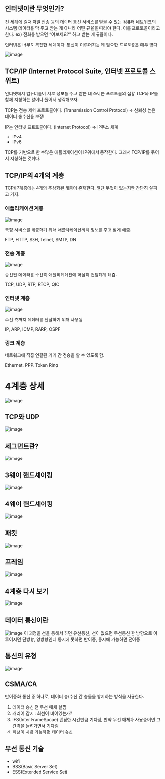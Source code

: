 ## 인터넷이란 무엇인가?

전 세계에 걸쳐 파일 전송 등의 데이터 통신 서비스를 받을 수 있는 컴퓨터 네트워크의 시스템
데이터를 막 주고 받는 게 아니라 어떤 규율을 따라야 한다. 이를 프로토콜이라고 한다.
ex) 전화를 받으면 “여보세요?” 하고 받는 게 규율이다.
  
인터넷은 너무도 복잡한 세계이다. 통신이 이루어지는 데 필요한 프로토콜은 매우 많다.
  
![image](https://user-images.githubusercontent.com/59358570/192132062-a2271420-b9e3-4980-a42c-16ba44190282.png)
  
  
## TCP/IP (Internet Protocol Suite, 인터넷 프로토콜 스위트)  

인터넷에서 컴퓨터들이 서로 정보를 주고 받는 데 쓰이는 프로토콜의 집합
TCP와 IP를 함께 지칭하는 말이니 풀어서 생각해보자.
  
TCP는 전송 제어 프로토콜이다. (Transmission Control Protocol) ⇒ 신뢰성 높은 데이터 송수신을 보장!  
  
IP는 인터넷 프로토콜이다. (Internet Protocol) ⇒ IP주소 체계   
- IPv4  
- IPv6  

TCP를 기반으로 한 수많은 애플리케이션이 IP위에서 동작한다. 그래서 TCP/IP를 묶어서 지칭하는 것이다.  
  
  
  
## TCP/IP의 4개의 계층
TCP/IP계층에는 4개의 추상화된 계층이 존재한다.
일단 무엇이 있는지만 간단히 살피고 가자.
   
  
  
### 애플리케이션 계층
![image](https://user-images.githubusercontent.com/59358570/192407373-fb6390ab-d0f2-4c83-b19b-72d7c473cd8e.png)

특정 서비스를 제공하기 위해 애플리케이션끼리 정보를 주고 받게 해줌.  
  
FTP, HTTP, SSH, Telnet, SMTP, DN
  
  
### 전송 계층
![image](https://user-images.githubusercontent.com/59358570/192132145-9b3917e7-40e9-448e-b434-c926bb347fcf.png)

송신된 데이터를 수신측 애플리케이션에 확실히 전달하게 해줌.  
  
TCP, UDP, RTP, RTCP, QIC
  
  
### 인터넷 계층
![image](https://user-images.githubusercontent.com/59358570/192132152-e33eedd9-ba7e-4515-8e1b-be098fafe9f6.png)

수신 측까지 데이터를 전달하기 위해 사용됨.  
  
IP, ARP, ICMP, RARP, OSPF
  
  
### 링크 계층

네트워크에 직접 연결된 기기 간 전송을 할 수 있도록 함.  
  
Ethernet, PPP, Token Ring
  
  
# 4계층 상세
![image](https://user-images.githubusercontent.com/59358570/192132174-e9584f7f-2083-4521-93ea-a6ef054012c5.png)

## TCP와 UDP
![image](https://user-images.githubusercontent.com/59358570/192132314-3f6d8191-4ddd-4b43-a969-5703e12e7681.png)
  
  
## 세그먼트란?
![image](https://user-images.githubusercontent.com/59358570/192132177-8a70cbf1-8cda-4b5d-ac7a-16a83910a02a.png)
  
  
## 3웨이 핸드셰이킹
![image](https://user-images.githubusercontent.com/59358570/192132184-37945e56-359e-4424-942b-940a16a9c733.png)
  
  
## 4웨이 핸드셰이킹
![image](https://user-images.githubusercontent.com/59358570/192132189-bb69c096-c869-4c24-8e33-546c45d1fae1.png)
  
## 패킷
![image](https://user-images.githubusercontent.com/59358570/192132195-68fdb34a-57d8-4f7b-a0f3-a892e0c9d10b.png)
  
## 프레임
![image](https://user-images.githubusercontent.com/59358570/192132204-f0e896e8-90e2-40b5-9386-1ade764a5fc3.png)
  
## 4계층 다시 보기
![image](https://user-images.githubusercontent.com/59358570/192132215-4ebcecf7-facc-4607-a2b4-d104db90753a.png)
  
   
## 데이터 통신이란
![image](https://user-images.githubusercontent.com/59358570/192132222-3b432fe7-c3e9-48c3-92a1-a0adcf2d32d1.png)
이 과정을 선을 통해서 하면 유선통신, 선이 없으면 무선통신
한 방향으로 이루어지면 단방향, 양방향인데 동시에 못하면 반이중, 동시에 가능하면 전이중
  
## 통신의 유형
![image](https://user-images.githubusercontent.com/59358570/192132236-e693f669-cefc-4293-a5dc-6f68bb47426d.png)
  
## CSMA/CA
반이중화 통신 중 하나로, 데이터 송/수신 간 충돌을 방지하는 방식을 사용한다.
1) 데이터 송신 전 무선 매체 살핌
2) 캐리어 감지 : 회선이 비어있는가?
3) IFS(Inter FrameSpcae) 랜덤한 시간만큼 기다림, 만약 무선 매체가 사용중이면 그 간격을 늘려가면서 기다림
4) 회선이 사용 가능하면 데이터 송신

## 무선 통신 기술
- wifi
- BSS(Basic Server Set)
- ESS(Extended Service Set)

